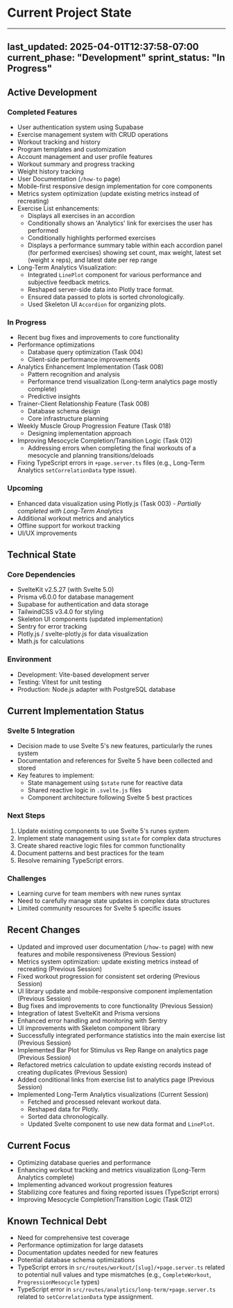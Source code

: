 # Current Project State

---
last_updated: 2025-04-01T12:37:58-07:00
current_phase: "Development"
sprint_status: "In Progress"
---

## Active Development

### Completed Features
- User authentication system using Supabase
- Exercise management system with CRUD operations
- Workout tracking and history
- Program templates and customization
- Account management and user profile features
- Workout summary and progress tracking
- Weight history tracking
- User Documentation (`/how-to` page)
- Mobile-first responsive design implementation for core components
- Metrics system optimization (update existing metrics instead of recreating)
- Exercise List enhancements:
  - Displays all exercises in an accordion
  - Conditionally shows an 'Analytics' link for exercises the user has performed
  - Conditionally highlights performed exercises
  - Displays a performance summary table within each accordion panel (for performed exercises) showing set count, max weight, latest set (weight x reps), and latest date per rep range
- Long-Term Analytics Visualization:
  - Integrated `LinePlot` component for various performance and subjective feedback metrics.
  - Reshaped server-side data into Plotly trace format.
  - Ensured data passed to plots is sorted chronologically.
  - Used Skeleton UI `Accordion` for organizing plots.

### In Progress
- Recent bug fixes and improvements to core functionality
- Performance optimizations
  - Database query optimization (Task 004)
  - Client-side performance improvements
- Analytics Enhancement Implementation (Task 008)
  - Pattern recognition and analysis
  - Performance trend visualization (Long-term analytics page mostly complete)
  - Predictive insights
- Trainer-Client Relationship Feature (Task 008)
  - Database schema design
  - Core infrastructure planning
- Weekly Muscle Group Progression Feature (Task 018)
  - Designing implementation approach
- Improving Mesocycle Completion/Transition Logic (Task 012)
  - Addressing errors when completing the final workouts of a mesocycle and planning transitions/deloads
- Fixing TypeScript errors in `+page.server.ts` files (e.g., Long-Term Analytics `setCorrelationData` type issue).

### Upcoming
- Enhanced data visualization using Plotly.js (Task 003) - *Partially completed with Long-Term Analytics*
- Additional workout metrics and analytics
- Offline support for workout tracking
- UI/UX improvements

## Technical State

### Core Dependencies
- SvelteKit v2.5.27 (with Svelte 5.0)
- Prisma v6.0.0 for database management
- Supabase for authentication and data storage
- TailwindCSS v3.4.0 for styling
- Skeleton UI components (updated implementation)
- Sentry for error tracking
- Plotly.js / svelte-plotly.js for data visualization
- Math.js for calculations

### Environment
- Development: Vite-based development server
- Testing: Vitest for unit testing
- Production: Node.js adapter with PostgreSQL database

## Current Implementation Status

### Svelte 5 Integration
- Decision made to use Svelte 5's new features, particularly the runes system
- Documentation and references for Svelte 5 have been collected and stored
- Key features to implement:
  - State management using `$state` rune for reactive data
  - Shared reactive logic in `.svelte.js` files
  - Component architecture following Svelte 5 best practices

### Next Steps
1. Update existing components to use Svelte 5's runes system
2. Implement state management using `$state` for complex data structures
3. Create shared reactive logic files for common functionality
4. Document patterns and best practices for the team
5. Resolve remaining TypeScript errors.

### Challenges
- Learning curve for team members with new runes syntax
- Need to carefully manage state updates in complex data structures
- Limited community resources for Svelte 5 specific issues

## Recent Changes
- Updated and improved user documentation (`/how-to` page) with new features and mobile responsiveness (Previous Session)
- Metrics system optimization: update existing metrics instead of recreating (Previous Session)
- Fixed workout progression for consistent set ordering (Previous Session)
- UI library update and mobile-responsive component implementation (Previous Session)
- Bug fixes and improvements to core functionality (Previous Session)
- Integration of latest SvelteKit and Prisma versions
- Enhanced error handling and monitoring with Sentry
- UI improvements with Skeleton component library
- Successfully integrated performance statistics into the main exercise list (Previous Session)
- Implemented Bar Plot for Stimulus vs Rep Range on analytics page (Previous Session)
- Refactored metrics calculation to update existing records instead of creating duplicates (Previous Session)
- Added conditional links from exercise list to analytics page (Previous Session)
- Implemented Long-Term Analytics visualizations (Current Session)
  - Fetched and processed relevant workout data.
  - Reshaped data for Plotly.
  - Sorted data chronologically.
  - Updated Svelte component to use new data format and `LinePlot`.

## Current Focus
- Optimizing database queries and performance
- Enhancing workout tracking and metrics visualization (Long-Term Analytics complete)
- Implementing advanced workout progression features
- Stabilizing core features and fixing reported issues (TypeScript errors)
- Improving Mesocycle Completion/Transition Logic (Task 012)

## Known Technical Debt
- Need for comprehensive test coverage
- Performance optimization for large datasets
- Documentation updates needed for new features
- Potential database schema optimizations
- TypeScript errors in `src/routes/workout/[slug]/+page.server.ts` related to potential null values and type mismatches (e.g., `CompleteWorkout`, `ProgressionMesocycle` types)
- TypeScript error in `src/routes/analytics/long-term/+page.server.ts` related to `setCorrelationData` type assignment.